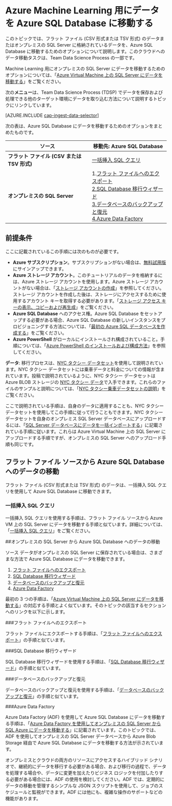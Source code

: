 <properties 
	pageTitle="Azure Machine Learning 用にデータを Azure SQL Database に移動する | Azure" 
	description="SQL テーブルを作成して SQL テーブルにデータを読み込みます" 
	services="machine-learning" 
	documentationCenter="" 
	authors="bradsev"
	manager="jhubbard"
	editor="cgronlun" />

<tags 
	ms.service="machine-learning" 
	ms.workload="data-services" 
	ms.tgt_pltfrm="na" 
	ms.devlang="na" 
	ms.topic="article" 
	ms.date="06/14/2016"
	ms.author="fashah;bradsev" />

# Azure Machine Learning 用にデータを Azure SQL Database に移動する

このトピックでは、フラット ファイル (CSV 形式または TSV 形式) のデータまたはオンプレミスの SQL Server に格納されているデータを、Azure SQL Database に移動するためのオプションについて説明します。このクラウドへのデータ移動タスクは、Team Data Science Process の一部です。

Machine Learning 用にオンプレミスの SQL Server にデータを移動するためのオプションについては、「[Azure Virtual Machine 上の SQL Server にデータを移動する](machine-learning-data-science-move-sql-server-virtual-machine.md)」をご覧ください。

次の**メニュー**は、Team Data Science Process (TDSP) でデータを保存および処理できる他のターゲット環境にデータを取り込む方法について説明するトピックにリンクしています。

[AZURE.INCLUDE [cap-ingest-data-selector](../../includes/cap-ingest-data-selector.md)]

次の表は、Azure SQL Database にデータを移動するためのオプションをまとめたものです。

<b>ソース</b> |<b>移動先: Azure SQL Database</b> |
-------------- |--------------------------------|
<b>フラット ファイル (CSV または TSV 形式)</b> |<a href="#bulk-insert-sql-query">一括挿入 SQL クエリ |
<b>オンプレミスの SQL Server</b> | 1\.<a href="#export-flat-file">フラット ファイルへのエクスポート<br> 2.<a href="#insert-tables-bcp">SQL Database 移行ウィザード<br> 3.<a href="#db-migration">データベースのバックアップと復元<br> 4.<a href="#adf">Azure Data Factory |


## <a name="prereqs"></a>前提条件
ここに記載されているこの手順には次のものが必要です。

* **Azure サブスクリプション**。サブスクリプションがない場合は、[無料試用版](https://azure.microsoft.com/pricing/free-trial/)にサインアップできます。
* **Azure ストレージ アカウント**。このチュートリアルのデータを格納するには、Azure ストレージ アカウントを使用します。Azure ストレージ アカウントがない場合は、「[ストレージ アカウントの作成](storage-create-storage-account.md#create-a-storage-account)」を参照してください。ストレージ アカウントを作成した後は、ストレージにアクセスするために使用するアカウント キーを取得する必要があります。「[ストレージ アクセス キーの表示、コピーおよび再生成](storage-create-storage-account.md#view-copy-and-regenerate-storage-access-keys)」をご覧ください。
* **Azure SQL Database** へのアクセス権。Azure SQL Database をセットアップする必要がある場合、Azure SQL Database の新しいインスタンスをプロビジョニングする方法については、「[最初の Azure SQL データベースを作成する](../sql-database/sql-database-get-started.md)」をご覧ください。
* **Azure PowerShell** がローカルにインストールされ構成されていること。手順については、「[Azure PowerShell のインストールおよび構成方法](../powershell-install-configure.md)」を参照してください。

**データ**: 移行プロセスは、[NYC タクシー データセット](http://chriswhong.com/open-data/foil_nyc_taxi/)を使用して説明されています。NYC タクシー データセットには乗車データと料金についての情報が含まれています。投稿で説明されているように、NYC タクシー データセットは Azure BLOB ストレージの [NYC タクシー データ](http://www.andresmh.com/nyctaxitrips/)で入手できます。これらのファイルのサンプルと説明については、「[NYC タクシー乗車データセットの説明](machine-learning-data-science-process-sql-walkthrough.md#dataset)」をご覧ください。
 
ここで説明されている手順は、自身のデータに適用することも、NYC タクシー データセットを使用してこの手順に従って行うこともできます。NYC タクシー データセットを自身のオンプレミス SQL Server データベースにアップロードするには、「[SQL Server データベースにデータを一括インポートする](machine-learning-data-science-process-sql-walkthrough.md#dbload)」に記載されている手順に従います。これらは Azure Virtual Machine 上の SQL Server にアップロードする手順ですが、オンプレミスの SQL Server へのアップロード手順も同じです。


## <a name="file-to-azure-sql-database"></a>フラット ファイル ソースから Azure SQL Database へのデータの移動

フラット ファイル (CSV 形式または TSV 形式) のデータは、一括挿入 SQL クエリを使用して Azure SQL Database に移動できます。

### <a name="bulk-insert-sql-query">一括挿入 SQL クエリ</a>

一括挿入 SQL クエリを使用する手順は、フラット ファイル ソースから Azure VM 上の SQL Server にデータを移動する手順と似ています。詳細については、「[一括挿入 SQL クエリ](machine-learning-data-science-move-sql-server-virtual-machine.md#insert-tables-bulkquery)」をご覧ください。


##<a name="sql-on-prem-to-sazure-sql-database"></a>オンプレミスの SQL Server から Azure SQL Database へのデータの移動

ソース データがオンプレミスの SQL Server に保存されている場合は、さまざまな方法で Azure SQL Database にデータを移動できます。

1. [フラット ファイルへのエクスポート](#export-flat-file)
2. [SQL Database 移行ウィザード](#insert-tables-bcp)
3. [データベースのバックアップと復元](#db-migration)
4. [Azure Data Factory](#adf)

最初の 3 つの手順は、「[Azure Virtual Machine 上の SQL Server にデータを移動する](machine-learning-data-science-move-sql-server-virtual-machine.md)」の対応する手順とよく似ています。そのトピックの該当するセクションへのリンクを以下に示します。

###<a name="export-flat-file"></a>フラット ファイルへのエクスポート

フラット ファイルにエクスポートする手順は、「[フラット ファイルへのエクスポート](machine-learning-data-science-move-sql-server-virtual-machine.md#export-flat-file)」の手順と似ています。

###<a name="insert-tables-bcp">SQL Database 移行ウィザード</a>

SQL Database 移行ウィザードを使用する手順は、「[SQL Database 移行ウィザード](machine-learning-data-science-move-sql-server-virtual-machine.md#sql-migration)」の手順と似ています。

###<a name="db-migration"></a>データベースのバックアップと復元

データベースのバックアップと復元を使用する手順は、「[データベースのバックアップと復元](machine-learning-data-science-move-sql-server-virtual-machine.md#sql-backup)」の手順と似ています。

###<a name="adf"></a>Azure Data Factory

Azure Data Factory (ADF) を使用して Azure SQL Database にデータを移動する手順は、「[Azure Data Factory を使用してオンプレミスの SQL Server から SQL Azure にデータを移動する](machine-learning-data-science-move-sql-azure-adf.md)」に記載されています。このトピックでは、ADF を使用してオンプレミスの SQL Server データベースから Azure Blob Storage 経由で Azure SQL Database にデータを移動する方法が示されています。

オンプレミスとクラウドの両方のリソースにアクセスするハイブリッド シナリオで、継続的にデータを移行する必要がある場合、および移行の過程で、データを処理する場合や、データに変更を加えたりビジネス ロジックを付加したりする必要がある場合には、ADF の使用を検討してください。ADF では、定期的にデータの移動を管理するシンプルな JSON スクリプトを使用して、ジョブのスケジュールと監視ができます。ADF には他にも、複雑な操作のサポートなどの機能があります。

<!---HONumber=AcomDC_0914_2016-->